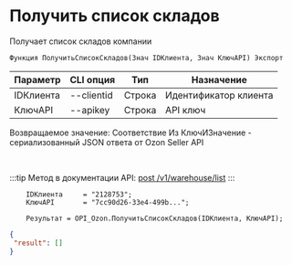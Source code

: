 ﻿---
sidebar_position: 1
---

# Получить список складов
 Получает список складов компании



`Функция ПолучитьСписокСкладов(Знач IDКлиента, Знач КлючAPI) Экспорт`

  | Параметр | CLI опция | Тип | Назначение |
  |-|-|-|-|
  | IDКлиента | --clientid | Строка | Идентификатор клиента |
  | КлючAPI | --apikey | Строка | API ключ |

  
  Возвращаемое значение:   Соответствие Из КлючИЗначение - сериализованный JSON ответа от Ozon Seller API

<br/>

:::tip
Метод в документации API: [post /v1/warehouse/list](https://docs.ozon.ru/api/seller/#operation/WarehouseAPI_WarehouseList)
:::
<br/>


```bsl title="Пример кода"
    IDКлиента     = "2128753";
    КлючAPI       = "7cc90d26-33e4-499b...";

    Результат = OPI_Ozon.ПолучитьСписокСкладов(IDКлиента, КлючAPI);
```
    



```json title="Результат"
{
 "result": []
}
```
